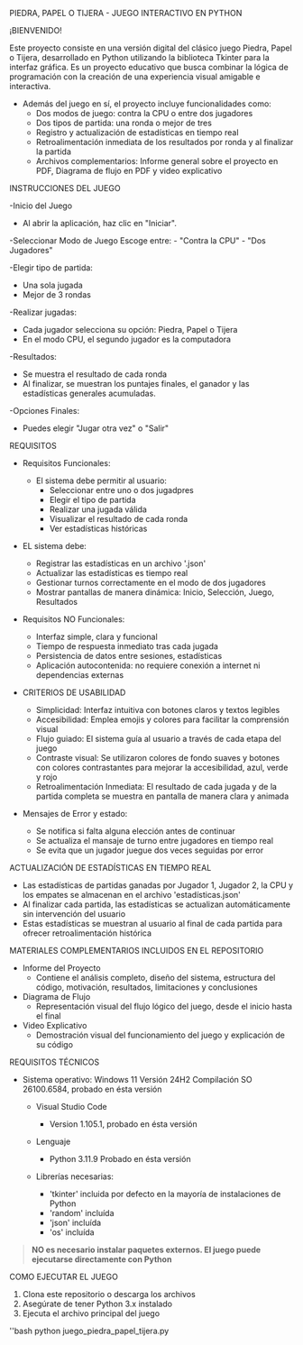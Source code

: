PIEDRA, PAPEL O TIJERA - JUEGO INTERACTIVO EN PYTHON

¡BIENVENIDO!

Este proyecto consiste en una versión digital del clásico juego Piedra, Papel o Tijera, desarrollado en Python utilizando la biblioteca Tkinter para la interfaz gráfica. Es un proyecto educativo que busca combinar la lógica de programación con la creación de una experiencia visual amigable e interactiva. 

  - Además del juego en sí, el proyecto incluye funcionalidades como:
    - Dos modos de juego: contra la CPU o entre dos jugadores
    - Dos tipos de partida: una ronda o mejor de tres
    - Registro y actualización de estadísticas en tiempo real
    - Retroalimentación inmediata de los resultados por ronda y al finalizar la partida
    - Archivos complementarios: Informe general sobre el proyecto en PDF, Diagrama de flujo en PDF y video explicativo


INSTRUCCIONES DEL JUEGO

-Inicio del Juego
  - Al abrir la aplicación, haz clic en "Iniciar".

-Seleccionar Modo de Juego
  Escoge entre:
    - "Contra la CPU"
    - "Dos Jugadores"
    
-Elegir tipo de partida:
  - Una sola jugada
  - Mejor de 3 rondas

-Realizar jugadas:
  - Cada jugador selecciona su opción: Piedra, Papel o Tijera
  - En el modo CPU, el segundo jugador es la computadora

-Resultados:
  - Se muestra el resultado de cada ronda
  - Al finalizar, se muestran los puntajes finales, el ganador y las estadísticas generales acumuladas.

-Opciones Finales:
  - Puedes elegir "Jugar otra vez" o "Salir"


REQUISITOS
- Requisitos Funcionales:
  - El sistema debe permitir al usuario:
    - Seleccionar entre uno o dos jugadpres
    - Elegir el tipo de partida
    - Realizar una jugada válida
    - Visualizar el resultado de cada ronda
    - Ver estadísticas históricas

- EL sistema debe:
    - Registrar las estadísticas en un archivo '.json'
    - Actualizar las estadísticas es tiempo real
    - Gestionar turnos correctamente en el modo de dos jugadores
    - Mostrar pantallas de manera dinámica: Inicio, Selección, Juego, Resultados

- Requisitos NO Funcionales:
  - Interfaz simple, clara y funcional
  - Tiempo de respuesta inmediato tras cada jugada
  - Persistencia de datos entre sesiones, estadísticas 
  - Aplicación autocontenida: no requiere conexión a internet ni dependencias externas


- CRITERIOS DE USABILIDAD
    - Simplicidad: Interfaz intuitiva con botones claros y textos legibles
    - Accesibilidad: Emplea emojis y colores para facilitar la comprensión visual
    - Flujo guiado: El sistema guía al usuario a través de cada etapa del juego
    - Contraste visual: Se utilizaron colores de fondo suaves y botones con colores contrastantes para mejorar la accesibilidad, azul, verde y rojo
    - Retroalimentación Inmediata: El resultado de cada jugada y de la partida completa se muestra en pantalla de manera clara y animada

- Mensajes de Error y estado:
    - Se notifica si falta alguna elección antes de continuar
    - Se actualiza el mansaje de turno entre jugadores en tiempo real
    - Se evita que un jugador juegue dos veces seguidas por error

ACTUALIZACIÓN DE ESTADÍSTICAS EN TIEMPO REAL
  - Las estadísticas de partidas ganadas por Jugador 1, Jugador 2, la CPU y los empates se almacenan en el archivo 'estadísticas.json'
  - Al finalizar cada partida, las estadísticas se actualizan automáticamente sin intervención del usuario
  - Estas estadísticas se muestran al usuario al final de cada partida para ofrecer retroalimentación histórica


MATERIALES COMPLEMENTARIOS INCLUIDOS EN EL REPOSITORIO
  - Informe del Proyecto
    - Contiene el análisis completo, diseño del sistema, estructura del código, motivación, resultados, limitaciones y conclusiones
  - Diagrama de Flujo 
    - Representación visual del flujo lógico del juego, desde el inicio hasta el final
  - Video Explicativo
    - Demostración visual del funcionamiento del juego y explicación de su código


REQUISITOS TÉCNICOS
- Sistema operativo: Windows 11 Versión 24H2 Compilación SO 26100.6584, probado en ésta versión
    - Visual Studio Code
      - Version 1.105.1, probado en ésta versión
    - Lenguaje
      - Python 3.11.9 Probado en ésta versión
     
  - Librerías necesarias:
    - 'tkinter' incluida por defecto en la mayoría de instalaciones de Python
    - 'random' incluída
    - 'json' incluída
    - 'os' incluída

>**NO es necesario instalar paquetes externos. El juego puede ejecutarse directamente con Python**

COMO EJECUTAR EL JUEGO
  1. Clona este repositorio o descarga los archivos
  2. Asegúrate de tener Python 3.x instalado
  3. Ejecuta el archivo principal del juego

''bash
python juego_piedra_papel_tijera.py


